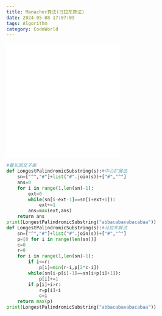 ```yaml
---
title: Manacher算法(马拉车算法)
date: 2024-05-08 17:07:09
tags: Algorithm
category: CodeWorld
---
```


<iframe src="//player.bilibili.com/player.html?aid=1600778160&bvid=BV172421F7CJ&cid=1443775155&p=1" scrolling="no" border="0" frameborder="no" framespacing="0" allowfullscreen="true"> </iframe>

<iframe src="//player.bilibili.com/player.html?aid=1600778160&bvid=BV172421F7CJ&cid=1443775155&p=1" scrolling="no" border="0" frameborder="no" framespacing="0" allowfullscreen="true"> </iframe>

```python
#最长回文子串
def LongestPalindromicSubstring(s):#中心扩展法
    sn=["^","#"]+list("#".join(s))+["#","^"]
    ans=0
    for i in range(1,len(sn)-1):
        ext=0
        while(sn[i-ext-1]==sn[i+ext+1]):
            ext+=1
        ans=max(ext,ans)
    return ans
print(LongestPalindromicSubstring("abbacabaxabacabaa"))
def LongestPalindromicSubstring(s):#马拉车算法
    sn=["^","#"]+list("#".join(s))+["#","^"]
    p=[0 for i in range(len(sn))]
    c=0
    r=0
    for i in range(1,len(sn)-1):
        if i<=r:
            p[i]=min(r-i,p[2*c-i])
        while(sn[i-p[i]-1]==sn[i+p[i]+1]):
            p[i]+=1
        if p[i]+i>r:
            r=p[i]+i
            c=i
    return max(p)
print(LongestPalindromicSubstring("abbacabaxabacabaa"))
```

